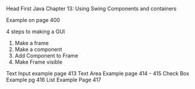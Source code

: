 Head First Java
Chapter 13: Using Swing
Components and containers

Example on page 400

4 steps to making a GUI
1. Make a frame
2. Make a component
3. Add Component to Frame
4. Make Frame visible




Text Input example page 413
Text Area Example page 414 - 415
Check Box Example pg 416
List Example Page 417
